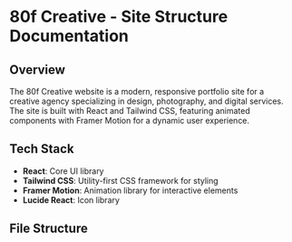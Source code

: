 # 80f Creative - Site Structure Documentation
## Overview
The 80f Creative website is a modern, responsive portfolio site for a creative agency specializing in design, photography, and digital services. The site is built with React and Tailwind CSS, featuring animated components with Framer Motion for a dynamic user experience.
## Tech Stack
- **React**: Core UI library
- **Tailwind CSS**: Utility-first CSS framework for styling
- **Framer Motion**: Animation library for interactive elements
- **Lucide React**: Icon library
## File Structure